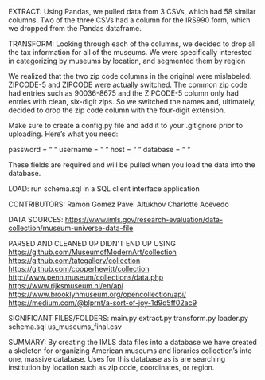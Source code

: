 EXTRACT:
Using Pandas, we pulled data from 3 CSVs, which had 58 similar columns. Two of the three CSVs had a column for the IRS990 form, which we dropped from the Pandas dataframe.

TRANSFORM:
Looking through each of the columns, we decided to drop all the tax information for all of the museums. We were specifically interested in categorizing by museums by location, and segmented them by region 

We realized that the two zip code columns in the original were mislabeled. ZIPCODE-5 and ZIPCODE were actually switched. The common zip code had entries such as 90036-8675 and the ZIPCODE-5 column only had entries with clean, six-digit zips. So we switched the names and, ultimately, decided to drop the zip code column with the four-digit extension.  

Make sure to create a config.py file and add it to your .gitignore prior to uploading. Here’s what you need:

password = “ “
username = “ “
host = “ “ 
database = “ “ 

These fields are required and will be pulled when you load the data into the database.

LOAD:
run schema.sql in a SQL client interface application 

CONTRIBUTORS:
Ramon Gomez
Pavel Altukhov
Charlotte Acevedo

DATA SOURCES:
https://www.imls.gov/research-evaluation/data-collection/museum-universe-data-file 

PARSED AND CLEANED UP DIDN’T END UP USING
https://github.com/MuseumofModernArt/collection 
https://github.com/tategallery/collection 
https://github.com/cooperhewitt/collection 
http://www.penn.museum/collections/data.php 
https://www.rijksmuseum.nl/en/api 
https://www.brooklynmuseum.org/opencollection/api/ 
https://medium.com/@blprnt/a-sort-of-joy-1d9d5ff02ac9 


SIGNIFICANT FILES/FOLDERS:
main.py
extract.py
transform.py
loader.py
schema.sql
us_museums_final.csv

SUMMARY:
By creating the IMLS data files into a database we have created a skeleton for organizing American museums and libraries collection’s into one, massive database. Uses for this database as is are searching institution by location such as zip code, coordinates, or region. 
